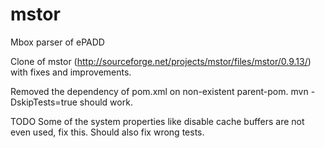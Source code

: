 # mstor
Mbox parser of ePADD<br>

Clone of mstor (http://sourceforge.net/projects/mstor/files/mstor/0.9.13/) with fixes and improvements.

Removed the dependency of pom.xml on non-existent parent-pom.
mvn -DskipTests=true should work.

TODO
Some of the system properties like disable cache buffers are not even used, fix this.
Should also fix wrong tests.